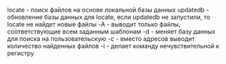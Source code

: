 locate - поиск файлов на основе локальной базы данных updatedb - обновление базы данных для locate, если updatedb не запустили, то locate не найдет новые файлы 
-A - выводит только файлы, соответствующие всем заданным шаблонам 
-d - меняет базу данных для поиска на пользовательскую 
-c - вместо адресов выводит количество найденных файлов 
-i - делает команду нечувствительной к регистру